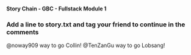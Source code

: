 #### Story Chain - GBC - Fullstack Module 1

### Add a line to story.txt and tag your friend to continue in the comments


@noway909 way to go Collin!
@TenZanGu way to go Lobsang!

